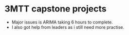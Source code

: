 # 3MTT capstone projects



- Major issues is ARIMA taking 6 hours to complete.
- I also got help from leaders as i still need more practise.
